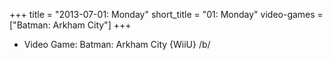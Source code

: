 +++
title = "2013-07-01: Monday"
short_title = "01: Monday"
video-games = ["Batman: Arkham City"]
+++


* Video Game: Batman: Arkham City {WiiU} /b/